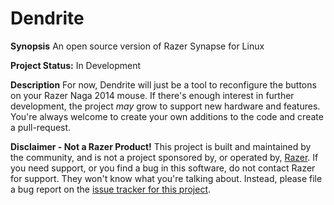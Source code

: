 # Dendrite

**Synopsis**
An open source version of Razer Synapse for Linux

**Project Status:** In Development

**Description**
For now, Dendrite will just be a tool to reconfigure the buttons on your Razer Naga 2014 mouse. If there's enough interest in further development, the project *may* grow to support new hardware and features. You're always welcome to create your own additions to the code and create a pull-request.

**Disclaimer - Not a Razer Product!**
This project is built and maintained by the community, and is not a project sponsored by, or operated by, [Razer](https://razerzone.com). If you need support, or you find a bug in this software, do not contact Razer for support. They won't know what you're talking about. Instead, please file a bug report on the [issue tracker for this project](https://github.com/cozylife/dendrite/issues).
